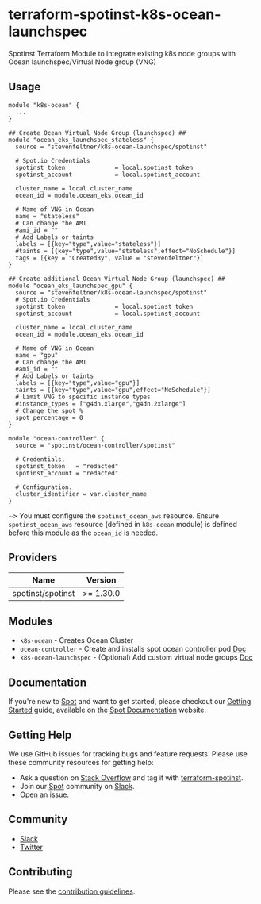 # terraform-spotinst-k8s-ocean-launchspec

Spotinst Terraform Module to integrate existing k8s node groups with Ocean launchspec/Virtual Node group (VNG)


## Usage
```hcl
module "k8s-ocean" {
  ...
}

## Create Ocean Virtual Node Group (launchspec) ##
module "ocean_eks_launchspec_stateless" {
  source = "stevenfeltner/k8s-ocean-launchspec/spotinst"

  # Spot.io Credentials
  spotinst_token              = local.spotinst_token
  spotinst_account            = local.spotinst_account

  cluster_name = local.cluster_name
  ocean_id = module.ocean_eks.ocean_id

  # Name of VNG in Ocean
  name = "stateless"
  # Can change the AMI
  #ami_id = ""
  # Add Labels or taints
  labels = [{key="type",value="stateless"}]
  #taints = [{key="type",value="stateless",effect="NoSchedule"}]
  tags = [{key = "CreatedBy", value = "stevenfeltner"}]
}

## Create additional Ocean Virtual Node Group (launchspec) ##
module "ocean_eks_launchspec_gpu" {
  source = "stevenfeltner/k8s-ocean-launchspec/spotinst"
  # Spot.io Credentials
  spotinst_token              = local.spotinst_token
  spotinst_account            = local.spotinst_account

  cluster_name = local.cluster_name
  ocean_id = module.ocean_eks.ocean_id

  # Name of VNG in Ocean
  name = "gpu"
  # Can change the AMI
  #ami_id = ""
  # Add Labels or taints
  labels = [{key="type",value="gpu"}]
  taints = [{key="type",value="gpu",effect="NoSchedule"}]
  # Limit VNG to specific instance types
  #instance_types = ["g4dn.xlarge","g4dn.2xlarge"]
  # Change the spot %
  spot_percentage = 0
}

module "ocean-controller" {
  source = "spotinst/ocean-controller/spotinst"

  # Credentials.
  spotinst_token   = "redacted"
  spotinst_account = "redacted"

  # Configuration.
  cluster_identifier = var.cluster_name
}
```
~> You must configure the `spotinst_ocean_aws` resource. Ensure `spotinst_ocean_aws` resource (defined in `k8s-ocean` module) is defined before this module as the `ocean_id` is needed. 

## Providers

| Name | Version |
|------|---------|
| spotinst/spotinst | >= 1.30.0 |

## Modules
* `k8s-ocean` - Creates Ocean Cluster
* `ocean-controller` - Create and installs spot ocean controller pod [Doc](https://registry.terraform.io/modules/spotinst/ocean-controller/spotinst/latest)
* `k8s-ocean-launchspec` - (Optional) Add custom virtual node groups [Doc](https://registry.terraform.io/modules/stevenfeltner/k8s-ocean-launchspec/spotinst/latest)

## Documentation

If you're new to [Spot](https://spot.io/) and want to get started, please checkout our [Getting Started](https://docs.spot.io/connect-your-cloud-provider/) guide, available on the [Spot Documentation](https://docs.spot.io/) website.

## Getting Help

We use GitHub issues for tracking bugs and feature requests. Please use these community resources for getting help:

- Ask a question on [Stack Overflow](https://stackoverflow.com/) and tag it with [terraform-spotinst](https://stackoverflow.com/questions/tagged/terraform-spotinst/).
- Join our [Spot](https://spot.io/) community on [Slack](http://slack.spot.io/).
- Open an issue.

## Community

- [Slack](http://slack.spot.io/)
- [Twitter](https://twitter.com/spot_hq/)

## Contributing

Please see the [contribution guidelines](CONTRIBUTING.md).
